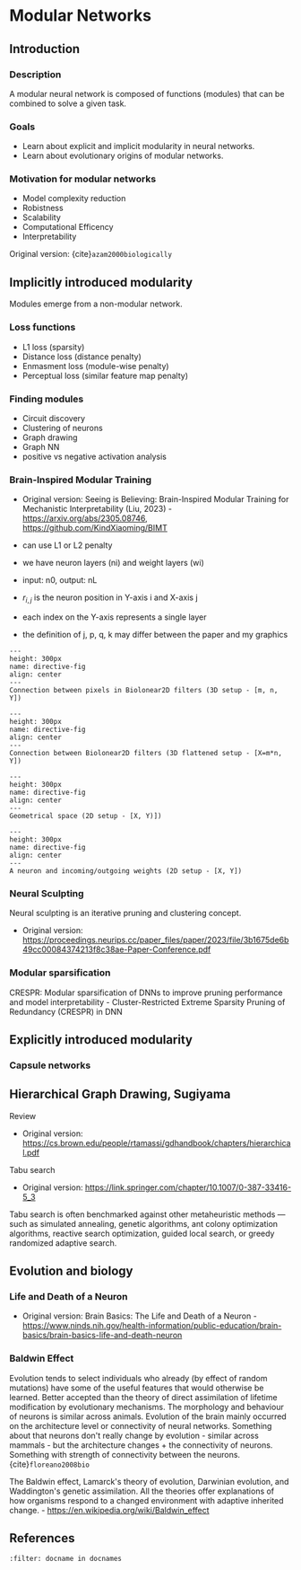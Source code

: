 # Modular Networks

## Introduction

### Description
A modular neural network is composed of functions (modules) that can be combined to solve a given task.

### Goals
* Learn about explicit and implicit modularity in neural networks.
* Learn about evolutionary origins of modular networks.



### Motivation for modular networks
* Model complexity reduction
* Robistness
* Scalability
* Computational Efficency
* Interpretability

Original version: {cite}`azam2000biologically`
<!--
### Biologically Inspired Modular Neural Networks
* Original version: PhD Thesis: Biologically Inspired Modular Neural Networks - https://vtechworks.lib.vt.edu/bitstream/handle/10919/27998/etd.pdf
-->


## Implicitly introduced modularity
Modules emerge from a non-modular network.


### Loss functions
* L1 loss (sparsity)
* Distance loss (distance penalty)
* Enmasment loss (module-wise penalty)
* Perceptual loss (similar feature map penalty)


### Finding modules
* Circuit discovery
* Clustering of neurons
* Graph drawing
* Graph NN
* positive vs negative activation analysis




### Brain-Inspired Modular Training

* Original version: Seeing is Believing: Brain-Inspired Modular Training for Mechanistic Interpretability (Liu, 2023) - https://arxiv.org/abs/2305.08746, https://github.com/KindXiaoming/BIMT

* can use L1 or L2 penalty
* we have neuron layers (ni) and weight layers (wi)
* input: n0, output: nL
* $r_{i,j}$ is the neuron position in Y-axis i and X-axis j
* each index on the Y-axis represents a single layer
* the definition of j, p, q, k may differ between the paper and my graphics

```{figure} _static/images/drawio/bimt_biolinear.png
---
height: 300px
name: directive-fig
align: center
---
Connection between pixels in Biolonear2D filters (3D setup - [m, n, Y])
```

```{figure} _static/images/drawio/bimt_neuron_biolinear.png
---
height: 300px
name: directive-fig
align: center
---
Connection between Biolonear2D filters (3D flattened setup - [X=m*n, Y])
```

```{figure} _static/images/drawio/bimt_geometry.png
---
height: 300px
name: directive-fig
align: center
---
Geometrical space (2D setup - [X, Y)])
```

```{figure} _static/images/drawio/bimt_neuron.png
---
height: 300px
name: directive-fig
align: center
---
A neuron and incoming/outgoing weights (2D setup - [X, Y])
```


### Neural Sculpting
Neural sculpting is an iterative pruning and clustering concept.
* Original version: https://proceedings.neurips.cc/paper_files/paper/2023/file/3b1675de6b49cc00084374213f8c38ae-Paper-Conference.pdf


### Modular sparsification
CRESPR: Modular sparsification of DNNs to improve pruning performance
and model interpretability - Cluster-Restricted Extreme Sparsity Pruning of Redundancy (CRESPR) in DNN


## Explicitly introduced modularity

### Capsule networks



## Hierarchical Graph Drawing, Sugiyama

Review
* Original version: https://cs.brown.edu/people/rtamassi/gdhandbook/chapters/hierarchical.pdf

Tabu search
* Original version: https://link.springer.com/chapter/10.1007/0-387-33416-5_3

 Tabu search is often benchmarked against other metaheuristic methods — such as simulated annealing, genetic algorithms, ant colony optimization algorithms, reactive search optimization, guided local search, or greedy randomized adaptive search. 


## Evolution and biology

### Life and Death of a Neuron

* Original version: Brain Basics: The Life and Death of a Neuron - https://www.ninds.nih.gov/health-information/public-education/brain-basics/brain-basics-life-and-death-neuron

### Baldwin Effect
Evolution tends to select individuals who already (by effect of random mutations) have some of the useful features that would otherwise be learned. 
Better accepted than the theory of direct assimilation of lifetime modification by evolutionary mechanisms.
The morphology and behaviour of neurons is similar across animals. 
Evolution of the brain mainly occurred on the architecture level or connectivity of neural networks.
Something about that neurons don't really change by evolution - similar across mammals - but the architecture changes + the connectivity of neurons. Something with strength of connectivity between the neurons.
{cite}`floreano2008bio`

The Baldwin effect, Lamarck's theory of evolution, Darwinian evolution, and Waddington's genetic assimilation. All the theories offer explanations of how organisms respond to a changed environment with adaptive inherited change. - https://en.wikipedia.org/wiki/Baldwin_effect


<!--
## Other stuff

### Libertarian Free Will: Neuroscientific and Philosophical Evidence

#### Information as pattern decoding
https://www.youtube.com/watch?v=IfjSzRsPmsI

THIS IS COPIED FROM THE YOUTUBE VIDEO!!!

* information and (downward) informational causation is fundamentally realized in and is about *patterns* of energy,
not amounts of energy.

* it makes sense to reduce global forces to the sum of local forces, and total amounts to the sum of local parts’ amounts

* this kind of reductionism does not make sense at all for patterns. Reductionism of global patterns to local parts of patterns and to local particle interactions fails as a program because patterns are inherently relational over space, time, and other dimensions (e.g. color relationships, social relationships, and so on).

That is, patterns and relationships are not localistic.

Patterns cannot be reduced to a level below the level where the relationships that a decoder
responds to are present, or the pattern of relationships to which a decoder is sensitive
will be lost.

But if an act of decoding can trigger a change in a physical system, say a neuron that is
tuned to a face detects a face in the visual input and then fires, thereby influencing
other neurons, then reductionistic physicalism won’t work at all, because then even non-informational
causal chains, say among local particles, become influenced by global energetic relationships.


That is, once patterns and information become causal in the universe, because of the evolution
of decoders, like neurons, that do things if patterns are present, like fire or trigger
behaviors of animals in the world, then reductionistic physicalism fails.

It requires understanding how decoders trigger other decoders, and also how decoders reparameterize
each other for possible future acts of now altered decoding.


The technical word for energetic relationships is phase (e.g., a sine and cosine wave of
the same amplitude and frequency have a phase difference of ninety degrees).
Spatial phase arises from spatial relationships (i.e. patterns), and is related to the everyday
idea of shape.

Temporal phase is related to the idea of timing.

mass, momentum, wavelength or position.




###  What is Conciousness


conciousness is flexible but slow, automation is fast and energy saving




### Revolution of the Mind: Inspirations and Resources
https://www.garethmlong.com/blog/d14nmw7v91vczeez29fl9dq6dkwfc2


-->



## References
```{bibliography}
:filter: docname in docnames
```